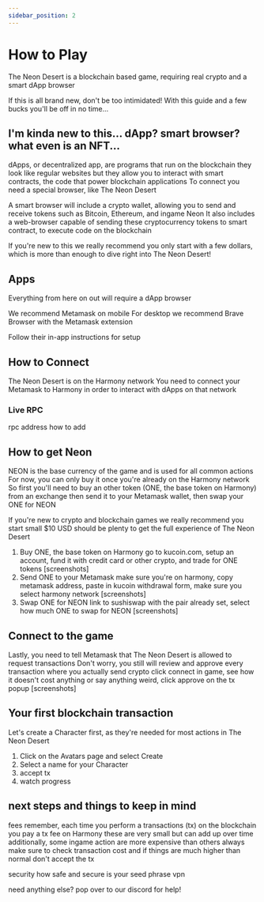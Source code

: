 ```yaml
---
sidebar_position: 2
---
```


# How to Play

The Neon Desert is a blockchain based game, requiring real crypto and a smart dApp browser

If this is all brand new, don't be too intimidated!
With this guide and a few bucks you'll be off in no time...

## I'm kinda new to this... dApp? smart browser? what even is an NFT...

dApps, or decentralized app, are programs that run on the blockchain
they look like regular websites but they allow you to interact with smart contracts, the code that power blockchain applications
To connect you need a special browser, like The Neon Desert

A smart browser will include a crypto wallet, allowing you to send and receive tokens such as Bitcoin, Ethereum, and ingame Neon
It also includes a web-browser capable of sending these cryptocurrency tokens to smart contract, to execute code on the blockchain

If you're new to this we really recommend you only start with a few dollars, which is more than enough to dive right into The Neon Desert!

## Apps

Everything from here on out will require a dApp browser

We recommend Metamask on mobile
For desktop we recommend Brave Browser with the Metamask extension

Follow their in-app instructions for setup

## How to Connect

The Neon Desert is on the Harmony network
You need to connect your Metamask to Harmony in order to interact with dApps on that network

### Live RPC

rpc address how to add

## How to get Neon

NEON is the base currency of the game and is used for all common actions
For now, you can only buy it once you're already on the Harmony network
So first you'll need to buy an other token (ONE, the base token on Harmony) from an exchange
then send it to your Metamask wallet, then swap your ONE for NEON

If you're new to crypto and blockchain games we really recommend you start small
$10 USD should be plenty to get the full experience of The Neon Desert

1. Buy ONE, the base token on Harmony
   go to kucoin.com, setup an account, fund it with credit card or other crypto, and trade for ONE tokens
   [screenshots]
2. Send ONE to your Metamask
   make sure you're on harmony, copy metamask address, paste in kucoin withdrawal form, make sure you select harmony network
   [screenshots]
3. Swap ONE for NEON
   link to sushiswap with the pair already set, select how much ONE to swap for NEON
   [screenshots]

## Connect to the game

Lastly, you need to tell Metamask that The Neon Desert is allowed to request transactions
Don't worry, you still will review and approve every transaction where you actually send crypto
click connect in game, see how it doesn't cost anything or say anything weird, click approve on the tx popup
[screenshots]

## Your first blockchain transaction

Let's create a Character first, as they're needed for most actions in The Neon Desert

1. Click on the Avatars page and select Create
1. Select a name for your Character
1. accept tx
1. watch progress

## next steps and things to keep in mind

fees
remember, each time you perform a transactions (tx) on the blockchain you pay a tx fee
on Harmony these are very small but can add up over time
additionally, some ingame action are more expensive than others
always make sure to check transaction cost and if things are much higher than normal don't accept the tx

security
how safe and secure is your seed phrase
vpn

need anything else? pop over to our discord for help!
